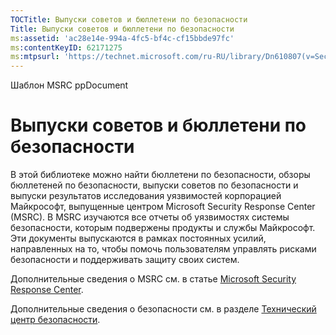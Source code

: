 ```yaml
---
TOCTitle: Выпуски советов и бюллетени по безопасности
Title: Выпуски советов и бюллетени по безопасности
ms:assetid: 'ac28e14e-994a-4fc5-bf4c-cf15bbde97fc'
ms:contentKeyID: 62171275
ms:mtpsurl: 'https://technet.microsoft.com/ru-RU/library/Dn610807(v=Security.10)'
---
```


Шаблон MSRC ppDocument

Выпуски советов и бюллетени по безопасности
===========================================

В этой библиотеке можно найти бюллетени по безопасности, обзоры бюллетеней по безопасности, выпуски советов по безопасности и выпуски результатов исследования уязвимостей корпорацией Майкрософт, выпущенные центром Microsoft Security Response Center (MSRC). В MSRC изучаются все отчеты об уязвимостях системы безопасности, которым подвержены продукты и службы Майкрософт. Эти документы выпускаются в рамках постоянных усилий, направленных на то, чтобы помочь пользователям управлять рисками безопасности и поддерживать защиту своих систем.

Дополнительные сведения о MSRC см. в статье [Microsoft Security Response Center](http://technet.microsoft.com/security/dn440717).

Дополнительные сведения о безопасности см. в разделе [Технический центр безопасности](http://technet.microsoft.com/security).
